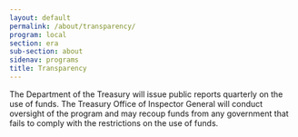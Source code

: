 ```yaml
---
layout: default
permalink: /about/transparency/
program: local
section: era
sub-section: about
sidenav: programs
title: Transparency
---
```


The Department of the Treasury will issue public reports quarterly on the use of funds. The Treasury Office of Inspector General will conduct oversight of the program and may recoup funds from any government that fails to comply with the restrictions on the use of funds.